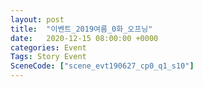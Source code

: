 ```yaml
---
layout: post
title:  "이벤트_2019여름_0화_오프닝"
date:   2020-12-15 08:00:00 +0000
categories: Event
Tags: Story Event
SceneCode: ["scene_evt190627_cp0_q1_s10"]
---
```

